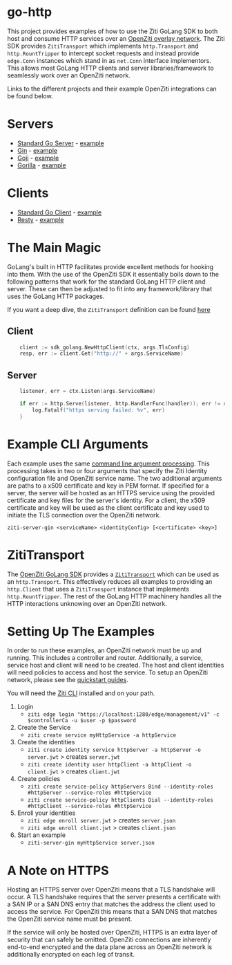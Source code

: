 # go-http

This project provides examples of how to use the Ziti GoLang SDK to both host and consume HTTP services over an
[OpenZiti overlay network](https://github.com/openziti/ziti). The Ziti SDK provides `ZitiTransport` which 
implements `http.Transport` and `http.RountTripper` to intercept socket requests and instead provide 
`edge.Conn` instances which stand in as `net.Conn` interface implementors. This allows most GoLang HTTP clients 
and server libraries/framework to seamlessly work over an OpenZiti network.

Links to the different projects and their example OpenZiti integrations can be found below.

# Servers

- [Standard Go Server](https://pkg.go.dev/net/http) - [example](./cmd/ziti-server-go/main.go)
- [Gin](https://github.com/gin-gonic/gin) - [example](./cmd/ziti-server-gin/main.go)
- [Goji](https://github.com/goji/goji) - [example](./cmd/ziti-server-goji/main.go)
- [Gorilla](https://github.com/gorilla/mux) - [example](./cmd/ziti-server-gorilla/main.go)

# Clients

- [Standard Go Client](https://pkg.go.dev/net/http) - [example](./cmd/ziti-client-go/main.go)
- [Resty](https://github.com/go-resty/resty) - [example](./cmd/ziti-client-resty/main.go)

# The Main Magic

GoLang's built in HTTP facilitates provide excellent methods for hooking into them. With the use of
the OpenZiti SDK it essentially boils down to the following patterns that work for the standard
GoLang HTTP client and server. These can then be adjusted to fit into any framework/library that uses
the GoLang HTTP packages.

If you want a deep dive, the `ZitiTransport` definition can be found [here](https://github.com/openziti/sdk-golang/blob/main/http_transport.go)

## Client

```go
	client := sdk_golang.NewHttpClient(ctx, args.TlsConfig)
	resp, err := client.Get("http://" + args.ServiceName)
```

## Server
```go
	listener, err = ctx.Listen(args.ServiceName)

	if err := http.Serve(listener, http.HandlerFunc(handler)); err != nil {
		log.Fatalf("https serving failed: %v", err)
	}
```

# Example CLI Arguments

Each example uses the same [command line argument processing](./cmd/args.go). This processing takes in two
or four arguments that specify the Ziti Identity configuration file and OpenZiti service name. The two
additional arguments are paths to a x509 certificate and key in PEM format. If specified for a server,
the server will be hosted as an HTTPS service using the provided certificate and key files for the server's
identity. For a client, the x509 certificate and key will be used as the client certificate and key used to
initiate the TLS connection over the OpenZiti network.

`ziti-server-gin <serviceName> <identityConfig> [<certificate> <key>]`

# ZitiTransport

The [OpenZiti GoLang SDK](https://github.com/openziti/sdk-golang) provides a [`ZitiTransport`](https://github.com/openziti/sdk-golang/blob/main/http_transport.go)
which can be used as an `http.Transport`. This effectively reduces all examples to providing an `http.Client` that uses a
`ZitiTransport` instance that implements `http.RountTripper`. The rest of the GoLang HTTP machinery handles all
the HTTP interactions unknowing over an OpenZiti network.

# Setting Up The Examples

In order to run these examples, an OpenZiti network must be up and running. This includes a controller and router.
Additionally, a service, service host and client will need to be created. The host and client identities will need
policies to access and host the service. To setup an OpenZiti network, please see the 
[quickstart guides](https://openziti.github.io/ziti/quickstarts/quickstart-overview.html).

You will need the [Ziti CLI](https://github.com/openziti/ziti/cmd/ziti) installed and on your path.

1) Login 
    - `ziti edge login "https://localhost:1280/edge/management/v1" -c $controllerCa -u $user -p $password`
2) Create the Service
    - `ziti create service myHttpService -a httpService`
3) Create the identities
    - `ziti create identity service httpServer -a httpServer -o server.jwt` > creates `server.jwt`
    - `ziti create identity user httpClient -a httpClient -o client.jwt` > creates `client.jwt`
4) Create policies
    - `ziti create service-policy httpServers Bind --identity-roles #httpServer --service-roles #httpService`
    - `ziti create service-policy httpClients Dial --identity-roles #httpClient --service-roles #httpService`
6) Enroll your identities
    - `ziti edge enroll server.jwt` > creates `server.json`
    - `ziti edge enroll client.jwt` > creates `client.json`
7) Start an example
    - `ziti-server-gin myHttpService server.json`

# A Note on HTTPS

Hosting an HTTPS server over OpenZiti means that a TLS handshake will occur. A TLS handshake
requires that the server presents a certificate with a SAN IP or a SAN DNS entry that matches
the address the client used to access the service. For OpenZiti this means that a SAN DNS
that matches the OpenZiti service name must be present. 

If the service will only be hosted over OpenZiti, HTTPS is an extra layer of security that can safely
be omitted. OpenZiti connections are inherently end-to-end encrypted and the data plane across
an OpenZiti network is additionally encrypted on each leg of transit.